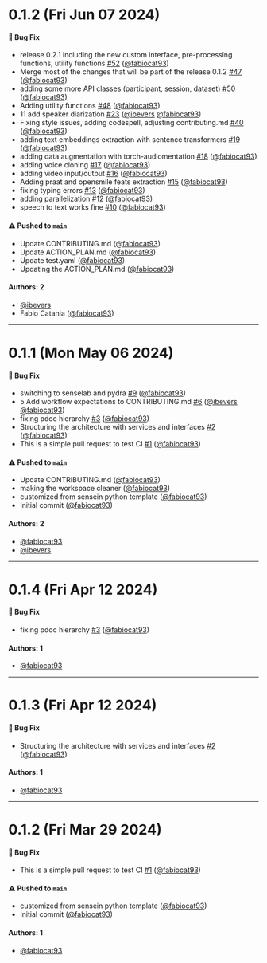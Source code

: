# 0.1.2 (Fri Jun 07 2024)

#### 🐛 Bug Fix

- release 0.2.1 including the new custom interface, pre-processing functions, utility functions [#52](https://github.com/sensein/senselab/pull/52) ([@fabiocat93](https://github.com/fabiocat93))
- Merge most of the changes that will be part of the release 0.1.2 [#47](https://github.com/sensein/senselab/pull/47) ([@fabiocat93](https://github.com/fabiocat93))
- adding some more API classes (participant, session, dataset) [#50](https://github.com/sensein/senselab/pull/50) ([@fabiocat93](https://github.com/fabiocat93))
- Adding utility functions [#48](https://github.com/sensein/senselab/pull/48) ([@fabiocat93](https://github.com/fabiocat93))
- 11 add speaker diarization [#23](https://github.com/sensein/senselab/pull/23) ([@ibevers](https://github.com/ibevers) [@fabiocat93](https://github.com/fabiocat93))
- Fixing style issues, adding codespell, adjusting contributing.md [#40](https://github.com/sensein/senselab/pull/40) ([@fabiocat93](https://github.com/fabiocat93))
- adding text embeddings extraction with sentence transformers [#19](https://github.com/sensein/senselab/pull/19) ([@fabiocat93](https://github.com/fabiocat93))
- adding data augmentation with torch-audiomentation [#18](https://github.com/sensein/senselab/pull/18) ([@fabiocat93](https://github.com/fabiocat93))
- adding voice cloning [#17](https://github.com/sensein/senselab/pull/17) ([@fabiocat93](https://github.com/fabiocat93))
- adding video input/output [#16](https://github.com/sensein/senselab/pull/16) ([@fabiocat93](https://github.com/fabiocat93))
- Adding praat and opensmile feats extraction [#15](https://github.com/sensein/senselab/pull/15) ([@fabiocat93](https://github.com/fabiocat93))
- fixing typing errors [#13](https://github.com/sensein/senselab/pull/13) ([@fabiocat93](https://github.com/fabiocat93))
- adding parallelization [#12](https://github.com/sensein/senselab/pull/12) ([@fabiocat93](https://github.com/fabiocat93))
- speech to text works fine [#10](https://github.com/sensein/senselab/pull/10) ([@fabiocat93](https://github.com/fabiocat93))

#### ⚠️ Pushed to `main`

- Update CONTRIBUTING.md ([@fabiocat93](https://github.com/fabiocat93))
- Update ACTION_PLAN.md ([@fabiocat93](https://github.com/fabiocat93))
- Update test.yaml ([@fabiocat93](https://github.com/fabiocat93))
- Updating the ACTION_PLAN.md ([@fabiocat93](https://github.com/fabiocat93))

#### Authors: 2

- [@ibevers](https://github.com/ibevers)
- Fabio Catania ([@fabiocat93](https://github.com/fabiocat93))

---

# 0.1.1 (Mon May 06 2024)

#### 🐛 Bug Fix

- switching to senselab and pydra [#9](https://github.com/sensein/senselab/pull/9) ([@fabiocat93](https://github.com/fabiocat93))
- 5 Add workflow expectations to CONTRIBUTING.md [#6](https://github.com/sensein/senselab/pull/6) ([@ibevers](https://github.com/ibevers) [@fabiocat93](https://github.com/fabiocat93))
- fixing pdoc hierarchy [#3](https://github.com/sensein/senselab/pull/3) ([@fabiocat93](https://github.com/fabiocat93))
- Structuring the architecture with services and interfaces [#2](https://github.com/sensein/senselab/pull/2) ([@fabiocat93](https://github.com/fabiocat93))
- This is a simple pull request to test CI [#1](https://github.com/sensein/senselab/pull/1) ([@fabiocat93](https://github.com/fabiocat93))

#### ⚠️ Pushed to `main`

- Update CONTRIBUTING.md ([@fabiocat93](https://github.com/fabiocat93))
- making the workspace cleaner ([@fabiocat93](https://github.com/fabiocat93))
- customized from sensein python template ([@fabiocat93](https://github.com/fabiocat93))
- Initial commit ([@fabiocat93](https://github.com/fabiocat93))

#### Authors: 2

- [@fabiocat93](https://github.com/fabiocat93)
- [@ibevers](https://github.com/ibevers)

---

# 0.1.4 (Fri Apr 12 2024)

#### 🐛 Bug Fix

- fixing pdoc hierarchy [#3](https://github.com/sensein/senselab/pull/3) ([@fabiocat93](https://github.com/fabiocat93))

#### Authors: 1

- [@fabiocat93](https://github.com/fabiocat93)

---

# 0.1.3 (Fri Apr 12 2024)

#### 🐛 Bug Fix

- Structuring the architecture with services and interfaces [#2](https://github.com/sensein/senselab/pull/2) ([@fabiocat93](https://github.com/fabiocat93))

#### Authors: 1

- [@fabiocat93](https://github.com/fabiocat93)

---

# 0.1.2 (Fri Mar 29 2024)

#### 🐛 Bug Fix

- This is a simple pull request to test CI [#1](https://github.com/sensein/senselab/pull/1) ([@fabiocat93](https://github.com/fabiocat93))

#### ⚠️ Pushed to `main`

- customized from sensein python template ([@fabiocat93](https://github.com/fabiocat93))
- Initial commit ([@fabiocat93](https://github.com/fabiocat93))

#### Authors: 1

- [@fabiocat93](https://github.com/fabiocat93)
